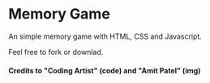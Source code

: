 # Memory Game

An simple memory game with HTML, CSS and Javascript.


Feel free to fork or downlad.


#### Credits to "Coding Artist" (code) and "Amit Patel" (img)
